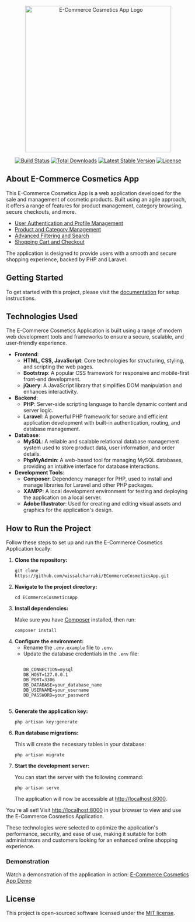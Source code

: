 <p align="center">
    <a href="https://github.com/wissalcharraki/ECommerceCosmeticsApp" target="_blank">
        <img src="https://your-image-link.com/logo.png" width="400" alt="E-Commerce Cosmetics App Logo">
    </a>
</p>

<p align="center">
    <a href="https://github.com/wissalcharraki/ECommerceCosmeticsApp/actions"><img src="https://github.com/wissalcharraki/ECommerceCosmeticsApp/workflows/tests/badge.svg" alt="Build Status"></a>
    <a href="https://packagist.org/packages/yourusername/ecommerce-cosmetics-app"><img src="https://img.shields.io/packagist/dt/yourusername/ecommerce-cosmetics-app" alt="Total Downloads"></a>
    <a href="https://packagist.org/packages/yourusername/ecommerce-cosmetics-app"><img src="https://img.shields.io/packagist/v/yourusername/ecommerce-cosmetics-app" alt="Latest Stable Version"></a>
    <a href="https://github.com/wissalcharraki/ECommerceCosmeticsApp/blob/main/LICENSE"><img src="https://img.shields.io/github/license/wissalcharraki/ECommerceCosmeticsApp" alt="License"></a>
</p>

## About E-Commerce Cosmetics App

This E-Commerce Cosmetics App is a web application developed for the sale and management of cosmetic products. Built using an agile approach, it offers a range of features for product management, category browsing, secure checkouts, and more.

- [User Authentication and Profile Management](https://github.com/wissalcharraki/ECommerceCosmeticsApp/docs/authentication)
- [Product and Category Management](https://github.com/wissalcharraki/ECommerceCosmeticsApp/docs/product-management)
- [Advanced Filtering and Search](https://github.com/wissalcharraki/ECommerceCosmeticsApp/docs/advanced-search)
- [Shopping Cart and Checkout](https://github.com/wissalcharraki/ECommerceCosmeticsApp/docs/checkout)

The application is designed to provide users with a smooth and secure shopping experience, backed by PHP and Laravel.

## Getting Started

To get started with this project, please visit the [documentation](https://github.com/wissalcharraki/ECommerceCosmeticsApp/docs) for setup instructions.

<h2>Technologies Used</h2>

<p>The E-Commerce Cosmetics Application is built using a range of modern web development tools and frameworks to ensure a secure, scalable, and user-friendly experience.</p>

<ul>
    <li><strong>Frontend</strong>:
        <ul>
            <li><strong>HTML, CSS, JavaScript</strong>: Core technologies for structuring, styling, and scripting the web pages.</li>
            <li><strong>Bootstrap</strong>: A popular CSS framework for responsive and mobile-first front-end development.</li>
            <li><strong>jQuery</strong>: A JavaScript library that simplifies DOM manipulation and enhances interactivity.</li>
        </ul>
    </li>
    <li><strong>Backend</strong>:
        <ul>
            <li><strong>PHP</strong>: Server-side scripting language to handle dynamic content and server logic.</li>
            <li><strong>Laravel</strong>: A powerful PHP framework for secure and efficient application development with built-in authentication, routing, and database management.</li>
        </ul>
    </li>
    <li><strong>Database</strong>:
        <ul>
            <li><strong>MySQL</strong>: A reliable and scalable relational database management system used to store product data, user information, and order details.</li>
            <li><strong>PhpMyAdmin</strong>: A web-based tool for managing MySQL databases, providing an intuitive interface for database interactions.</li>
        </ul>
    </li>
    <li><strong>Development Tools</strong>:
        <ul>
            <li><strong>Composer</strong>: Dependency manager for PHP, used to install and manage libraries for Laravel and other PHP packages.</li>
            <li><strong>XAMPP</strong>: A local development environment for testing and deploying the application on a local server.</li>
            <li><strong>Adobe Illustrator</strong>: Used for creating and editing visual assets and graphics for the application's design.</li>
        </ul>
    </li>
</ul>

<h2>How to Run the Project</h2>

<p>Follow these steps to set up and run the E-Commerce Cosmetics Application locally:</p>

<ol>
    <li><strong>Clone the repository:</strong>
        <pre><code>git clone https://github.com/wissalcharraki/ECommerceCosmeticsApp.git</code></pre>
    </li>
    <li><strong>Navigate to the project directory:</strong>
        <pre><code>cd ECommerceCosmeticsApp</code></pre>
    </li>
    <li><strong>Install dependencies:</strong>
        <p>Make sure you have <a href="https://getcomposer.org/" target="_blank">Composer</a> installed, then run:</p>
        <pre><code>composer install</code></pre>
    </li>
    <li><strong>Configure the environment:</strong>
        <ul>
            <li>Rename the <code>.env.example</code> file to <code>.env</code>.</li>
            <li>Update the database credentials in the <code>.env</code> file:</li>
            <pre><code>
DB_CONNECTION=mysql
DB_HOST=127.0.0.1
DB_PORT=3306
DB_DATABASE=your_database_name
DB_USERNAME=your_username
DB_PASSWORD=your_password
            </code></pre>
        </ul>
    </li>
    <li><strong>Generate the application key:</strong>
        <pre><code>php artisan key:generate</code></pre>
    </li>
    <li><strong>Run database migrations:</strong>
        <p>This will create the necessary tables in your database:</p>
        <pre><code>php artisan migrate</code></pre>
    </li>
    <li><strong>Start the development server:</strong>
        <p>You can start the server with the following command:</p>
        <pre><code>php artisan serve</code></pre>
        <p>The application will now be accessible at <a href="http://localhost:8000" target="_blank">http://localhost:8000</a>.</p>
    </li>
</ol>

<p>You're all set! Visit <a href="http://localhost:8000" target="_blank">http://localhost:8000</a> in your browser to view and use the E-Commerce Cosmetics Application.</p>


<p>These technologies were selected to optimize the application's performance, security, and ease of use, making it suitable for both administrators and customers looking for an enhanced online shopping experience.</p>

### Demonstration
Watch a demonstration of the application in action: [E-Commerce Cosmetics App Demo](https://youtu.be/fC0K3S2wQLg?si=xxEiMuoolT-jtXry)

## License

This project is open-sourced software licensed under the [MIT license](https://opensource.org/licenses/MIT).
